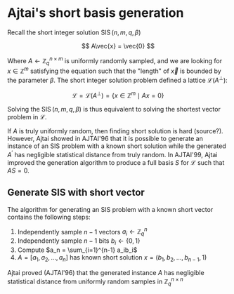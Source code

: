 # Ajtai's short basis generation

Recall the short integer solution $\operatorname{SIS}(n, m, q, \beta)$

$$
A\vec{x} = \vec{0}
$$

Where $A \leftarrow \mathbb{Z}_q^{n \times m}$ is uniformly randomly sampled, and we are looking for $x \in \mathbb{Z}^m$  satisfying the equation such that the "length" of $\vec{x}$ is bounded by the parameter $\beta$. The short integer solution problem defined a lattice $\mathcal{L}(A^\bot)$:

$$
\mathcal{L} = \mathcal{L}(A^\bot) = \{x \in \mathbb{Z}^m \mid Ax = 0\}
$$

Solving the $\operatorname{SIS}(n, m, q, \beta)$ is thus equivalent to solving the shortest vector problem in $\mathcal{L}$.

If $A$ is truly uniformly random, then finding short solution is hard (source?). However, Ajtai showed in AJTAI'96 that it is possible to generate an instance of an SIS problem with a known short solution while the generated $A^\prime$ has negligible statistical distance from truly random. In AJTAI'99, Ajtai improved the generation algorithm to produce a full basis $S$ for $\mathcal{L}$ such that $AS = 0$.

## Generate SIS with short vector
The algorithm for generating an SIS problem with a known short vector contains the following steps:

1. Independently sample $n - 1$ vectors $a_i \leftarrow \mathbb{Z}_q^n$
2. Independently sample $n - 1$ bits $b_i \leftarrow \{0, 1\}$
3. Compute $a_n = \sum_{i=1}^{n-1} a_ib_i$
4. $A = \lbrack a_1, a_2, \ldots, a_n \rbrack$ has known short solution $x = (b_1, b_2, \ldots, b_{n-1}, 1)$

Ajtai proved (AJTAI'96) that the generated instance $A$ has negligible statistical distance from uniformly random samples in $\mathbb{Z}_q^{n \times n}$
